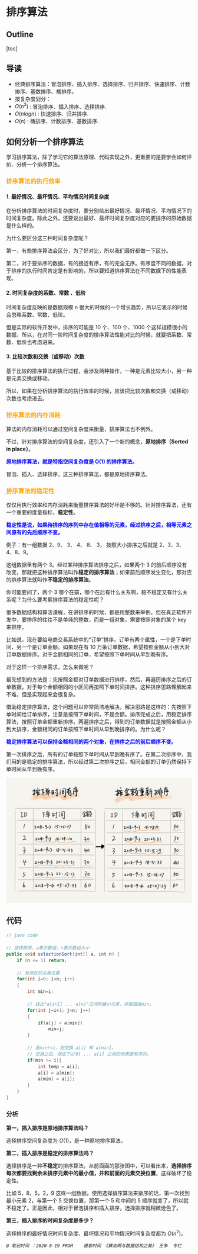 # 排序算法

## Outline

[toc]

## 导读

- 经典排序算法：冒泡排序、插入排序、选择排序、归并排序、快速排序、计数排序、基数排序、桶排序。
- 按复杂度划分：
- $O(n^2)$ : 冒泡排序、插入排序、选择排序.
- $O(nlogn)$ : 快速排序、归并排序.
- $O(n)$ : 桶排序、计数排序、基数排序.

## 如何分析一个排序算法

学习排序算法，除了学习它的算法原理、代码实现之外，更重要的是要学会如何评价、分析一个排序算法。

### **<font color="orange">排序算法的执行效率</font>**

#### 1. 最好情况、最坏情况、平均情况时间复杂度

在分析排序算法的时间复杂度时，要分别给出最好情况、最坏情况、平均情况下的时间复杂度。除此之外，还要说出最好、最坏时间复杂度对应的要排序的原始数据是什么样的。

为什么要区分这三种时间复杂度呢？

第一，有些排序算法会区分，为了好对比，所以我们最好都做一下区分。

第二，对于要排序的数据，有的接近有序，有的完全无序。有序度不同的数据，对于排序的执行时间肯定是有影响的，所以要知道排序算法在不同数据下的性能表现。

#### 2. 时间复杂度的系数、常数 、低阶

时间复杂度反映的是数据规模 n 很大的时候的一个增长趋势，所以它表示的时候会忽略系数、常数、低阶。

但是实际的软件开发中，排序的可能是 10 个、100 个、1000 个这样规模很小的数据，所以，在对同一阶时间复杂度的排序算法性能对比的时候，就要把系数、常数、低阶也考虑进来。

#### 3. 比较次数和交换（或移动）次数

基于比较的排序算法的执行过程，会涉及两种操作，一种是元素比较大小，另一种是元素交换或移动。

所以，如果在分析排序算法的执行效率的时候，应该把比较次数和交换（或移动）次数也考虑进去。

### **<font color="orange">排序算法的内存消耗</font>**

算法的内存消耗可以通过空间复杂度来衡量，排序算法也不例外。

不过，针对排序算法的空间复杂度，还引入了一个新的概念，**原地排序（Sorted in place）**。

**<font color="blue">原地排序算法，就是特指空间复杂度是 O(1) 的排序算法。</font>**

冒泡、插入、选择排序，这三种排序算法，都是原地排序算法。

### **<font color="orange">排序算法的稳定性</font>**

仅仅用执行效率和内存消耗来衡量排序算法的好坏是不够的。针对排序算法，还有一个重要的度量指标，**稳定性**。

**<font color="blue">稳定性是说，如果待排序的序列中存在值相等的元素，经过排序之后，相等元素之间原有的先后顺序不变。</font>**

例子：有一组数据 2、9、 3、 4、 8、 3， 按照大小排序之后就是 2、3、3、4、8、9。

这组数据里有两个 3。经过某种排序算法排序之后，如果两个 3 的前后顺序没有改变，那就把这种排序算法叫作**稳定的排序算法**；如果前后顺序发生变化，那对应的排序算法就叫作**不稳定的排序算法**。

你可能要问了，两个 3 哪个在前，哪个在后有什么关系啊，稳不稳定又有什么关系呢？为什么要考察排序算法的稳定性呢？

很多数据结构和算法课程，在讲排序的时候，都是用整数来举例，但在真正软件开发中，要排序的往往不是单纯的整数，而是一组对象，需要按照对象的某个 key 来排序。

比如说，现在要给电商交易系统中的“订单”排序。订单有两个属性，一个是下单时间，另一个是订单金额。如果现在有 10 万条订单数据，希望按照金额从小到大对订单数据排序。对于金额相同的订单，希望按照下单时间从早到晚有序。

对于这样一个排序需求，怎么来做呢？

最先想到的方法是：先按照金额对订单数据进行排序，然后，再遍历排序之后的订单数据，对于每个金额相同的小区间再按照下单时间排序。这种排序思路理解起来不难，但是实现起来会很复杂。

借助稳定排序算法，这个问题可以非常简洁地解决。解决思路是这样的：先按照下单时间给订单排序，注意是按照下单时间，不是金额。排序完成之后，用稳定排序算法，按照订单金额重新排序。两遍排序之后，得到的订单数据就是按照金额从小到大排序，金额相同的订单按照下单时间从早到晚排序的。为什么呢？

**<font color="blue">稳定排序算法可以保持金额相同的两个对象，在排序之后的前后顺序不变。</font>**

第一次排序之后，所有的订单按照下单时间从早到晚有序了。在第二次排序中，我们用的是稳定的排序算法，所以经过第二次排序之后，相同金额的订单仍然保持下单时间从早到晚有序。

![Figure](../Resources/03.jpg)







## 代码

```java
// java code

// 选择排序，a表示数组，n表示数组大小
public void selectionSort(int[] a, int n) {
	if (n <= 1) return;

    // 有序区的末尾位置
    for(int i=0; i<n; i++)
    {
        int min=i;

        // 找出"a[i+1] ... a[n]"之间的最小元素，并赋值给min。
        for(int j=i+1; j<n; j++)
        {
            if(a[j] < a[min])
                min=j;
        }

        // 若min!=i，则交换 a[i] 和 a[min]。
        // 交换之后，保证了a[0] ... a[i] 之间的元素是有序的。
        if(min != i){
            int temp = a[i];
            a[i] = a[min];
            a[min] = a[i];
        }
    }
}
```



### 分析

**第一，插入排序是原地排序算法吗？**

选择排序空间复杂度为 $O(1)$，是一种原地排序算法。

**第二，插入排序是稳定的排序算法吗？**

选择排序是一种**不稳定**的排序算法。从前面画的那张图中，可以看出来，**选择排序每次都要找剩余未排序元素中的最小值，并和前面的元素交换位置**，这样破坏了稳定性。

比如 5，8，5，2，9 这样一组数据，使用选择排序算法来排序的话，第一次找到最小元素 2，与第一个 5 交换位置，那第一个 5 和中间的 5 顺序就变了，所以就不稳定了。正是因此，相对于冒泡排序和插入排序，选择排序就稍微逊色了。

**第三，插入排序的时间复杂度是多少？**

选择排序的最好情况时间复杂度、最坏情况和平均情况时间复杂度都为 $O(n^2)$。



*`@ 笔记时间 ：2020-8-19	FROM	极客时间 《算法啊与数据结构之美》 王争  专栏`* 